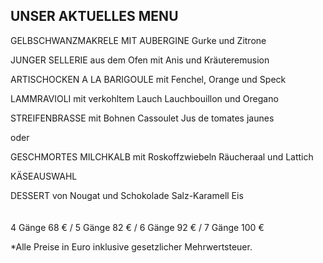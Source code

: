 ## UNSER AKTUELLES MENU


GELBSCHWANZMAKRELE
MIT AUBERGINE
Gurke und Zitrone



JUNGER SELLERIE
aus dem Ofen mit Anis 
und Kräuteremusion



ARTISCHOCKEN A LA BARIGOULE
mit Fenchel, Orange und Speck



LAMMRAVIOLI
mit verkohltem Lauch
Lauchbouillon und Oregano



STREIFENBRASSE
mit Bohnen Cassoulet
Jus de tomates jaunes


oder


GESCHMORTES MILCHKALB
mit Roskoffzwiebeln
Räucheraal und Lattich


KÄSEAUSWAHL


DESSERT
von Nougat und Schokolade
Salz-Karamell Eis
<br>
<br>
<br>
4 Gänge 68 € / 5 Gänge 82 € / 6 Gänge 92 € / 7 Gänge 100 € 

\*Alle Preise in Euro inklusive gesetzlicher Mehrwertsteuer.
